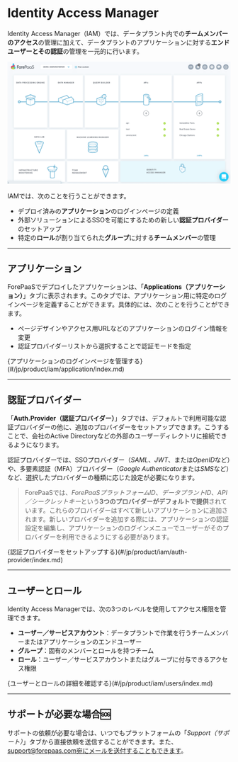 # Identity Access Manager

Identity Access Manager（IAM）では、データプラント内での**チームメンバーのアクセス**の管理に加えて、データプラントのアプリケーションに対する**エンドユーザーとその認証**の管理を一元的に行います。

![access-iam](picts/access-iam.png)

IAMでは、次のことを行うことができます。
* デプロイ済みの**アプリケーション**のログインページの定義
* 外部ソリューションによるSSOを可能にするための新しい**認証プロバイダー**のセットアップ
* 特定の**ロール**が割り当てられた**グループ**に対する**チームメンバー**の管理

---
## アプリケーション

ForePaaSでデプロイしたアプリケーションは、「**Applications（アプリケーション）**」タブに表示されます。このタブでは、アプリケーション用に特定のログインページを定義することができます。具体的には、次のことを行うことができます。
* ページデザインやアクセス用URLなどのアプリケーションのログイン情報を変更
* 認証プロバイダーリストから選択することで認証モードを指定

{アプリケーションのログインページを管理する}(#/jp/product/iam/application/index.md)

---
## 認証プロバイダー

「**Auth.Provider（認証プロバイダー）**」タブでは、デフォルトで利用可能な認証プロバイダーの他に、追加のプロバイダーをセットアップできます。こうすることで、会社のActive Directoryなどの外部のユーザーディレクトリに接続できるようになります。

認証プロバイダーでは、SSOプロバイダー（*SAML*、*JWT*、または*OpenID*など）や、多要素認証（MFA）プロバイダー（*Google Authenticator*または*SMS*など）など、選択したプロバイダーの種類に応じた設定が必要になります。

> ForePaaSでは、*ForePaaSプラットフォームID*、*データプラントID*、*API／シークレットキー*という**3つのプロバイダーがデフォルトで提供**されています。これらのプロバイダーはすべて新しいアプリケーションに追加されます。新しいプロバイダーを追加する際には、アプリケーションの認証設定を編集し、アプリケーションのログインメニューでユーザーがそのプロバイダーを利用できるようにする必要があります。

{認証プロバイダーをセットアップする}(#/jp/product/iam/auth-provider/index.md)

---
## ユーザーとロール

Identity Access Managerでは、次の3つのレベルを使用してアクセス権限を管理できます。
* **ユーザー／サービスアカウント**：データプラントで作業を行うチームメンバーまたはアプリケーションのエンドユーザー
* **グループ**：固有のメンバーとロールを持つチーム
* **ロール**：ユーザー／サービスアカウントまたはグループに付与できるアクセス権限

{ユーザーとロールの詳細を確認する}(#/jp/product/iam/users/index.md)

---
##  サポートが必要な場合🆘

サポートの依頼が必要な場合は、いつでもプラットフォームの「*Support（サポート）*」タブから直接依頼を送信することができます。また、support@forepaas.com宛にメールを送付することもできます。